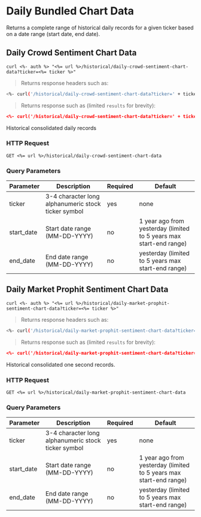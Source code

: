 
# Daily Bundled Chart Data

Returns a complete range of historical daily records for a given ticker based on a date range (start date, end date).


## Daily Crowd Sentiment Chart Data

```shell
curl <%- auth %> "<%= url %>/historical/daily-crowd-sentiment-chart-data?ticker=<%= ticker %>"
```

> Returns response headers such as:

```bash
<%- curl('/historical/daily-crowd-sentiment-chart-data?ticker=' + ticker + ' -s -D- -o/dev/null') %>
```

> Returns response such as (limited `results` for brevity):

```json
<%- curl('/historical/daily-crowd-sentiment-chart-data?ticker=' + ticker) %>
```

Historical consolidated daily records

### HTTP Request

`GET <%= url %>/historical/daily-crowd-sentiment-chart-data`

### Query Parameters

Parameter | Description | Required | Default
--------- | ----------- | -------- | -------
ticker | 3-4 character long alphanumeric stock ticker symbol | yes | none
start_date | Start date range (MM-DD-YYYY) | no | 1 year ago from yesterday (limited to 5 years max start-end range)
end_date | End date range (MM-DD-YYYY) | no | yesterday (limited to 5 years max start-end range)



## Daily Market Prophit Sentiment Chart Data

```shell
curl <%- auth %> "<%= url %>/historical/daily-market-prophit-sentiment-chart-data?ticker=<%= ticker %>"
```

> Returns response headers such as:

```bash
<%- curl('/historical/daily-market-prophit-sentiment-chart-data?ticker=' + ticker + ' -s -D- -o/dev/null') %>
```

> Returns response such as (limited `results` for brevity):

```json
<%- curl('/historical/daily-market-prophit-sentiment-chart-data?ticker=' + ticker) %>
```

Historical consolidated one second records.

### HTTP Request

`GET <%= url %>/historical/daily-market-prophit-sentiment-chart-data`

### Query Parameters

Parameter | Description | Required | Default
--------- | ----------- | -------- | -------
ticker | 3-4 character long alphanumeric stock ticker symbol | yes | none
start_date | Start date range (MM-DD-YYYY) | no | 1 year ago from yesterday (limited to 5 years max start-end range)
end_date | End date range (MM-DD-YYYY) | no | yesterday (limited to 5 years max start-end range)
